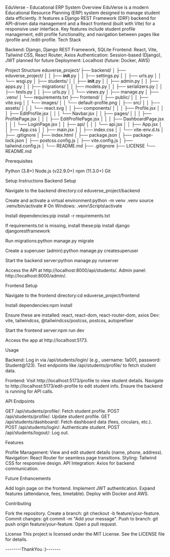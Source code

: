 EduVerse - Educational ERP System
Overview
EduVerse is a modern Educational Resource Planning (ERP) system designed to manage student data efficiently. It features a Django REST Framework (DRF) backend for API-driven data management and a React frontend (built with Vite) for a responsive user interface. Key features include student profile management, edit profile functionality, and navigation between pages like /profile and /edit-profile.
Tech Stack

Backend: Django, Django REST Framework, SQLite
Frontend: React, Vite, Tailwind CSS, React Router, Axios
Authentication: Session-based (Django), JWT planned for future
Deployment: Localhost (future: Docker, AWS)

Project Structure
eduverse_project/
├── backend/
│   ├── eduverse_project/
│   │   ├── __init__.py
│   │   ├── settings.py
│   │   ├── urls.py
│   │   └── wsgi.py
│   ├── students/
│   │   ├── __init__.py
│   │   ├── admin.py
│   │   ├── apps.py
│   │   ├── migrations/
│   │   ├── models.py
│   │   ├── serializers.py
│   │   ├── tests.py
│   │   ├── urls.py
│   │   └── views.py
│   ├── manage.py
│   ├── .venv/
│   └── requirements.txt
├── frontend/
│   ├── public/
│   │   ├── vite.svg
│   │   └── images/
│   │       └── default-profile.png
│   ├── src/
│   │   ├── assets/
│   │   │   └── react.svg
│   │   ├── components/
│   │   │   ├── Profile.jsx
│   │   │   ├── EditProfile.jsx
│   │   │   └── Navbar.jsx 
│   │   ├── pages/
│   │   │   ├── ProfilePage.jsx
│   │   │   ├── EditProfilePage.jsx
│   │   │   ├── DashboardPage.jsx
│   │   │   └── LoginPage.jsx
│   │   ├── api/
│   │   │   └── api.jsx
│   │   ├── App.jsx
│   │   ├── App.css
│   │   ├── main.jsx
│   │   ├── index.css
│   │   └── vite-env.d.ts
│   ├── .gitignore
│   ├── index.html
│   ├── package.json
│   ├── package-lock.json
│   ├── postcss.config.js
│   ├── vite.config.js
│   ├── tailwind.config.js
│   └── README.md
├── .gitignore
├── LICENSE
└── README.md

Prerequisites

Python (3.8+)
Node.js (v22.9.0+)
npm (11.3.0+)
Git

Setup Instructions
Backend Setup

Navigate to the backend directory:cd eduverse_project/backend


Create and activate a virtual environment:python -m venv .venv
source .venv/bin/activate  # On Windows: .venv\Scripts\activate


Install dependencies:pip install -r requirements.txt

If requirements.txt is missing, install these:pip install django djangorestframework


Run migrations:python manage.py migrate


Create a superuser (admin):python manage.py createsuperuser


Start the backend server:python manage.py runserver


Access the API at http://localhost:8000/api/students/.
Admin panel: http://localhost:8000/admin/.



Frontend Setup

Navigate to the frontend directory:cd eduverse_project/frontend


Install dependencies:npm install

Ensure these are installed:
react, react-dom, react-router-dom, axios
Dev: vite, tailwindcss, @tailwindcss/postcss, postcss, autoprefixer


Start the frontend server:npm run dev


Access the app at http://localhost:5173.



Usage

Backend:
Log in via /api/students/login/ (e.g., username: 1a001, password: Student@123).
Test endpoints like /api/students/profile/ to fetch student data.


Frontend:
Visit http://localhost:5173/profile to view student details.
Navigate to http://localhost:5173/edit-profile to edit student info.
Ensure the backend is running for API calls.



API Endpoints

GET /api/students/profile/: Fetch student profile.
POST /api/students/profile/: Update student profile.
GET /api/students/dashboard/: Fetch dashboard data (fees, circulars, etc.).
POST /api/students/login/: Authenticate student.
POST /api/students/logout/: Log out.

Features

Profile Management: View and edit student details (name, phone, address).
Navigation: React Router for seamless page transitions.
Styling: Tailwind CSS for responsive design.
API Integration: Axios for backend communication.

Future Enhancements

Add login page on the frontend.
Implement JWT authentication.
Expand features (attendance, fees, timetable).
Deploy with Docker and AWS.

Contributing

Fork the repository.
Create a branch: git checkout -b feature/your-feature.
Commit changes: git commit -m "Add your message".
Push to branch: git push origin feature/your-feature.
Open a pull request.

License
This project is licensed under the MIT License. See the LICENSE file for details.



--------ThankYou :)-------